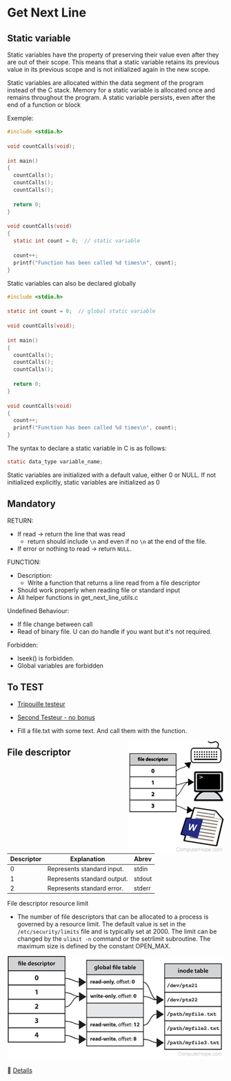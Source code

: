 # Get Next Line

## Static variable

Static variables have the property of preserving their value even after they are out of their scope. This means that a static variable retains its previous value in its previous scope and is not initialized again in the new scope.

Static variables are allocated within the data segment of the program instead of the C stack. Memory for a static variable is allocated once and remains throughout the program. A static variable persists, even after the end of a function or block

Exemple:

```c
#include <stdio.h>

void countCalls(void);

int main()
{
  countCalls();
  countCalls();
  countCalls();

  return 0;
}

void countCalls(void)
{
  static int count = 0;  // static variable

  count++;
  printf("Function has been called %d times\n", count);
}
```

Static variables can also be declared globally

```c
#include <stdio.h>

static int count = 0;  // global static variable

void countCalls(void);

int main()
{
  countCalls();
  countCalls();
  countCalls();

  return 0;
}

void countCalls(void)
{
  count++;
  printf("Function has been called %d times\n", count);
}

```

The syntax to declare a static variable in C is as follows:

```c
static data_type variable_name;
```

Static variables are initialized with a default value, either 0 or NULL. If not initialized explicitly, static variables are initialized as 0

## Mandatory

RETURN:

- If read -> return the line that was read
  - return should include `\n` and even if no `\n` at the end of the file.
- If error or nothing to read -> return `NULL`.

FUNCTION:

- Description:
  - Write a function that returns a line read from a
file descriptor
- Should work properly when reading file or standard input
- All helper functions in get_next_line_utils.c

Undefined Behaviour:

- If file change between call
- Read of binary file. U can do handle if you want but it's not required.

Forbidden:

- lseek() is forbidden.
- Global variables are forbidden

## To TEST

- [Tripouille testeur](https://github.com/Tripouille/gnlTester)

- [Second Testeur - no bonus](https://github.com/kodpe/gnl-station-tester)

- Fill a file.txt with some text. And call them with the function.

<img src="./Media/file-descriptor-illustration.webp" align="right" title="file descriptor resume">

## File descriptor

| Descriptor | Explanation | Abrev |
| -----------| ----------- | --- |
0 |Represents standard input. | stdin
1 |Represents standard output. |  stdout
2 |Represents standard error. | stderr

File descriptor resource limit

- The number of file descriptors that can be allocated to a process is governed by a resource limit. The default value is set in the `/etc/security/limits` file and is typically set at 2000. The limit can be changed by the `ulimit -n` command or the setrlimit subroutine. The maximum size is defined by the constant OPEN_MAX.

<img src="./Media/file-descriptor-table.webp" title="table file descriptor">

🔗 [Details](https://www.ibm.com/docs/en/aix/7.1?topic=volumes-using-file-descriptors)
